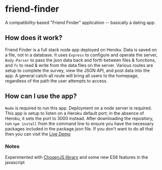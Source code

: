 # friend-finder
A compatibility-based "Friend Finder" application -- basically a dating app.

## How does it work?
Friend Finder is a full stack node app deployed on Heroku. Data is saved on a file, not in a database. It uses `Express` to configure and operate the server, `Body-Parser` to pass the json data back and forth between files & functions, and `fs` to read & write from the data files on the server. Various routes are setup to complete the survey, view the JSON API, and post data into the app. A general catch-all route will bring all users to the homepage, regardless of the path the user attempts to access.

## How can I use the app?
`Node` is required to run this app. Deployment on a node server is required. This app is setup to listen on a Heroku default port; in the absence of Heroku, it sets the port to 3000 instead. After downloading the repository, run `npm install` from the command line to ensure you have the necessary packages included in the package.json file. If you don't want to do all that then you can visit the [Live Demo](https://haworth-friend-finder.herokuapp.com/)

### Notes
Experimented with [ChosenJS library](https://harvesthq.github.io/chosen/) and some new ES6 features in the javascript

